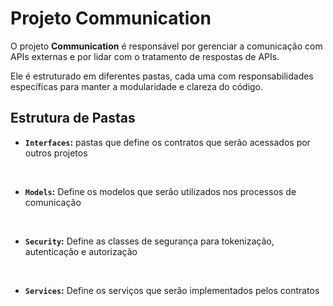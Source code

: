 ﻿# Projeto Communication

O projeto **Communication** é responsável por gerenciar a comunicação com APIs externas
e por lidar com o tratamento de respostas de APIs.

Ele é estruturado em diferentes pastas, cada uma com responsabilidades específicas para manter a modularidade e clareza do código.

## Estrutura de Pastas

* **`Interfaces`:** pastas que define os contratos que serão acessados por outros projetos

<br>

* **`Models`:** Define os modelos que serão utilizados nos processos de comunicação

<br>

* **`Security`:**  Define as classes de segurança para tokenização, autenticação e autorização

<br>

* **`Services`:** Define os serviços que serão implementados pelos contratos